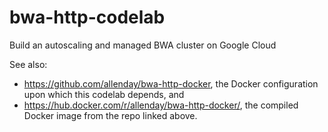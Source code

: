 # bwa-http-codelab
Build an autoscaling and managed BWA cluster on Google Cloud

See also:
* https://github.com/allenday/bwa-http-docker, the Docker configuration upon which this codelab depends, and
* https://hub.docker.com/r/allenday/bwa-http-docker/, the compiled Docker image from the repo linked above.
